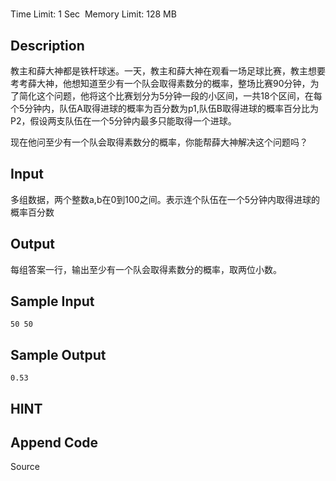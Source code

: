 # 
Time Limit: 1 Sec  Memory Limit: 128 MB


## Description
教主和薛大神都是铁杆球迷。一天，教主和薛大神在观看一场足球比赛，教主想要考考薛大神，他想知道至少有一个队会取得素数分的概率，整场比赛90分钟，为了简化这个问题，他将这个比赛划分为5分钟一段的小区间，一共18个区间，在每个5分钟内，队伍A取得进球的概率为百分数为p1,队伍B取得进球的概率百分比为P2，假设两支队伍在一个5分钟内最多只能取得一个进球。

现在他问至少有一个队会取得素数分的概率，你能帮薛大神解决这个问题吗？



## Input
多组数据，两个整数a,b在0到100之间。表示连个队伍在一个5分钟内取得进球的概率百分数


## Output
每组答案一行，输出至少有一个队会取得素数分的概率，取两位小数。


## Sample Input
```
50 50

```
## Sample Output
```
0.53

```

## HINT


## Append Code
Source